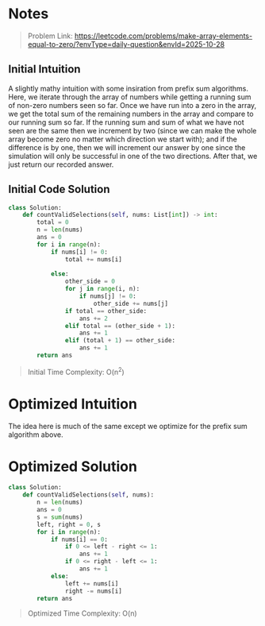 # Notes

> Problem Link: https://leetcode.com/problems/make-array-elements-equal-to-zero/?envType=daily-question&envId=2025-10-28

## Initial Intuition
A slightly mathy intuition with some insiration from prefix sum algorithms.  Here, we iterate
through the array of numbers while getting a running sum of non-zero numbers seen so far.
Once we have run into a zero in the array, we get the total sum of the remaining numbers in the 
array and compare to our running sum so far.  If the running sum and sum of what we have not 
seen are the same then we increment by two (since we can make the whole array become zero
no matter which direction we start with); and if the difference is by one, then we will 
increment our answer by one since the simulation will only be successful in one of the 
two directions.  After that, we just return our recorded answer.

## Initial Code Solution

```Python
class Solution:
    def countValidSelections(self, nums: List[int]) -> int:
        total = 0
        n = len(nums)
        ans = 0
        for i in range(n):
            if nums[i] != 0:
                total += nums[i]
            
            else:
                other_side = 0
                for j in range(i, n):
                    if nums[j] != 0:
                        other_side += nums[j]
                if total == other_side:
                    ans += 2
                elif total == (other_side + 1):
                    ans += 1
                elif (total + 1) == other_side:
                    ans += 1
        return ans
```
>  Initial Time Complexity: O(n<sup>2</sup>)

# Optimized Intuition
The idea here is much of the same except we optimize for the prefix sum algorithm above.

# Optimized Solution

```Python
class Solution:
    def countValidSelections(self, nums):
        n = len(nums)
        ans = 0
        s = sum(nums)
        left, right = 0, s
        for i in range(n):
            if nums[i] == 0:
                if 0 <= left - right <= 1:
                    ans += 1
                if 0 <= right - left <= 1:
                    ans += 1
            else:
                left += nums[i]
                right -= nums[i]
        return ans
```

> Optimized Time Complexity: O(n)